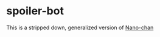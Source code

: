 # spoiler-bot
This is a stripped down, generalized version of [Nano-chan](https://github.com/dashwav/nano-chan)
